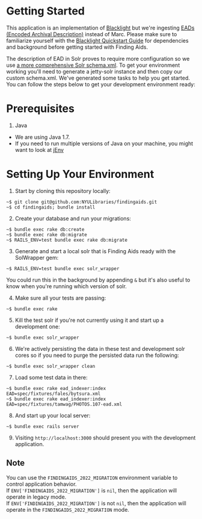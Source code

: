 # Getting Started

This application is an implementation of [Blacklight](http://projectblacklight.org/) but we're ingesting [EADs (Encoded Archival Description)](http://www.loc.gov/ead/tglib/element_index.html) instead of Marc. Please make sure to familiarize yourself with the [Blacklight Quickstart Guide](https://github.com/projectblacklight/blacklight/wiki/Quickstart) for dependencies and background before getting started with Finding Aids.

The description of EAD in Solr proves to require more configuration so we use [a more comprehensive Solr schema.xml](https://github.com/awead/solr_ead/blob/master/solr/schema.xml). To get your environment working you'll need to generate a jetty-solr instance and then copy our custom schema.xml. We've generated some tasks to help you get started. You can follow the steps below to get your development environment ready:

# Prerequisites

1. Java
  - We are using Java 1.7.  
  - If you need to run multiple versions of Java on your machine, you might want to look at [jEnv](http://www.jenv.be/)

# Setting Up Your Environment

1. Start by cloning this repository locally:

  ```
  ~$ git clone git@github.com:NYULibraries/findingaids.git
  ~$ cd findingaids; bundle install
  ```

2. Create your database and run your migrations:

  ```
  ~$ bundle exec rake db:create
  ~$ bundle exec rake db:migrate
  ~$ RAILS_ENV=test bundle exec rake db:migrate
  ```

3. Generate and start a local solr that is Finding Aids ready with the SolWrapper gem:

  ```
  ~$ RAILS_ENV=test bundle exec solr_wrapper
  ```

  You could run this in the background by appending `&` but it's also useful to know when you're running which version of solr.

4. Make sure all your tests are passing:

  ```
  ~$ bundle exec rake
  ```

5. Kill the test solr if you're not currently using it and start up a development one:

  ```
  ~$ bundle exec solr_wrapper
  ```

6. We're actively persisting the data in these test and development solr cores so if you need to purge the persisted data run the following:

  ```
  ~$ bundle exec solr_wrapper clean
  ```

7. Load some test data in there:

  ```
  ~$ bundle exec rake ead_indexer:index EAD=spec/fixtures/fales/bytsura.xml
  ~$ bundle exec rake ead_indexer:index EAD=spec/fixtures/tamwag/PHOTOS.107-ead.xml
  ```

8. And start up your local server:

  ```
  ~$ bundle exec rails server
  ```

9. Visiting `http://localhost:3000` should present you with the development application.

## Note
You can use the `FINDINGAIDS_2022_MIGRATION` environment variable to control application behavior.  
If `ENV['FINDINGAIDS_2022_MIGRATION']` is `nil`, then the application will operate in legacy mode.  
If `ENV['FINDINGAIDS_2022_MIGRATION']` is not `nil`, then the application will operate in the `FINDINGAIDS_2022_MIGRATION` mode.  
